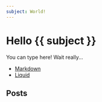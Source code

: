 ```yaml
---
subject: World!
---
```

# Hello {{ subject }}

You can type here! Wait really...

- [Markdown](/docs/languages/markdown/)
- [Liquid](/docs/languages/liquid/)

## Posts

